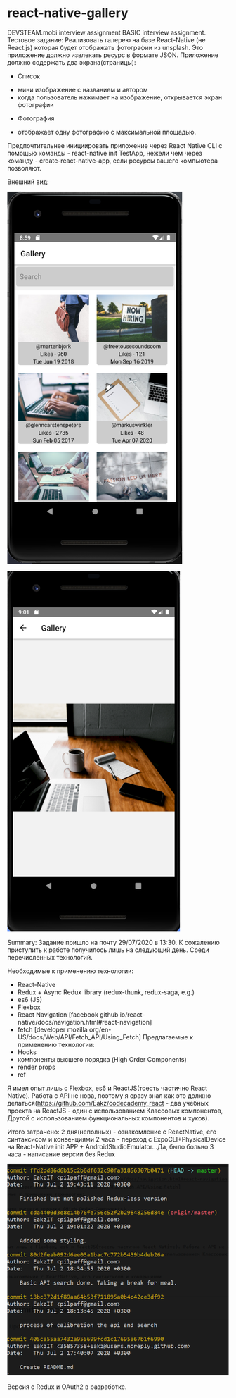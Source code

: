 # react-native-gallery
DEVSTEAM.mobi interview assignment
BASIC interview assignment.
Тестовое задание:
Реализовать галерею на базе React-Native (не React.js) которая будет отображать фотографии из unsplash. Это приложение должно извлекать ресурс в формате JSON.
Приложение должно содержать два экрана(страницы):
* Список
- мини изображение с названием и автором
- когда пользователь нажимает на изображение, открывается экран фотографии 
* Фотография
- отображает одну фотографию с максимальной площадью.

Предпочтительнее инициировать приложение через React Native CLI с помощью команды - react-native init TestApp, нежели чем через команду - create-react-native-app, если ресурсы вашего компьютера позволяют.


Внешний вид:

![Alt Screenshot1](test_1.png)


![Alt Screenshot2](test_2.png)



Summary: Задание пришло на почту 29/07/2020 в 13:30. К сожалению приступить к работе получилось лишь на следующий день. Среди перечисленных технологий.


Необходимые к применению технологии:
* React-Native
* Redux + Async Redux library (redux-thunk, redux-saga, e.g.)
* es6 (JS)
* Flexbox
* React Navigation [facebook github io/react-native/docs/navigation.html#react-navigation]
* fetch [developer mozilla org/en-US/docs/Web/API/Fetch_API/Using_Fetch]
Предлагаемые к применению технологии:
* Hooks
* компоненты высшего порядка (High Order Components)
* render props
* ref


Я имел опыт лишь с Flexbox, es6 и ReactJS(тоесть частично React Native). Работа с API не нова, поэтому я сразу знал как это должно делаться(https://github.com/Eakz/codecademy_react - два учебных проекта на ReactJS - один с использованием Классовых компонентов, Другой с использованием функциональных компонентов и хуков).

Итого затрачено:
2 дня(неполных) - ознакомление с ReactNative, его синтаксисом и конвенциями
2 часа - переход с ExpoCLI+PhysicalDevice на React-Native init APP + AndroidStudioEmulator...Да, было больно
3 часа - написание версии без Redux


![Alt Gitlog](git_log.png)


Версия с Redux и OAuth2 в разработке.
